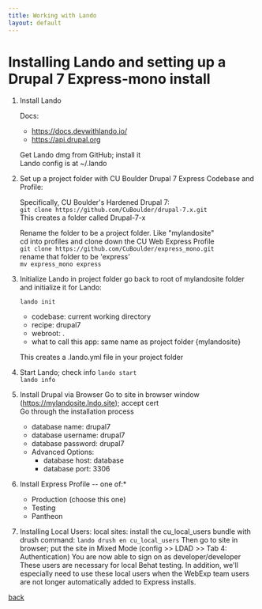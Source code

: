 ```yaml
---
title: Working with Lando
layout: default
---
```


# Installing Lando and setting up a Drupal 7 Express-mono install

1. Install Lando

   Docs:
   * https://docs.devwithlando.io/
   * https://api.drupal.org

   Get Lando dmg from GitHub; install it <br />
   Lando config is at ~/.lando

1. Set up a project folder with CU Boulder Drupal 7 Express Codebase and Profile:

   Specifically, CU Boulder's Hardened Drupal 7:<br />
   ```git clone https://github.com/CuBoulder/drupal-7.x.git```<br />
   This creates a folder called Drupal-7-x

   Rename the folder to be a project folder. Like "mylandosite" <br />
   cd into profiles and clone down the CU Web Express Profile <br />
   ```git clone https://github.com/CuBoulder/express_mono.git``` <br />
   rename that folder to be 'express' <br />
   ```mv express_mono express```

1. Initialize Lando in project folder
   go back to root of mylandosite folder and initialize it for Lando:

   ```lando init```
   * codebase: current working directory
   * recipe: drupal7
   * webroot: .
   * what to call this app: same name as project folder {mylandosite}

   This creates a .lando.yml file in your project folder

1. Start Lando; check info
   ```lando start```  <br />
   ```lando info```

1. Install Drupal via Browser
   Go to site in browser window (https://mylandosite.lndo.site); accept cert <br />
   Go through the installation process
   * database name: drupal7
   * database username: drupal7
   * database password: drupal7
   * Advanced Options:
     * database host: database
     * database port: 3306

1. Install Express Profile -- one of:*
   * Production (choose this one)
   * Testing
   * Pantheon

1. Installing Local Users:
   local sites: install the cu_local_users bundle with drush command:
   ```lando drush en cu_local_users```
   Then go to site in browser; put the site in Mixed Mode (config >> LDAD >> Tab 4: Authentication)
   You are now able to sign on as developer/developer
   These users are necessary for local Behat testing. In addition, we'll especially need to use these local users when the WebExp team users are not longer automatically added to Express installs.


[back](./)
